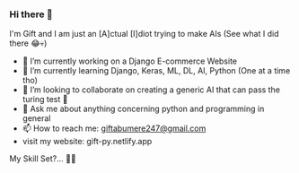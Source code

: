 ### Hi there 👋
I'm Gift and I am just an [A]ctual [I]diot trying to make AIs (See what I did there 😂💀)

- 🔭 I’m currently working on a Django E-commerce Website
- 🌱 I’m currently learning Django, Keras, ML, DL, AI, Python (One at a time tho)
- 👯 I’m looking to collaborate on creating a generic AI that can pass the turing test 👀
- 💬 Ask me about anything concerning python and programming in general 
- 📫 How to reach me: giftabumere247@gmail.com
- visit my website: gift-py.netlify.app

My Skill Set?...  🤔🤔


